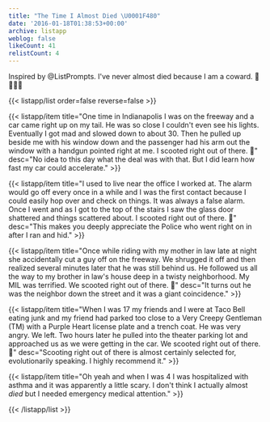 ```yaml
---
title: "The Time I Almost Died \U0001F480"
date: '2016-01-18T01:38:53+00:00'
archive: listapp
weblog: false
likeCount: 41
relistCount: 4
---
```


Inspired by @ListPrompts. I've never almost died because I am a coward. 🏃🏃🏃🏃

<!--more-->

{{< listapp/list order=false reverse=false >}}

   {{< listapp/item title="One time in Indianapolis I was on the freeway and a car came right up on my tail. He was so close I couldn't even see his lights. Eventually I got mad and slowed down to about 30. Then he pulled up beside me with his window down and the passenger had his arm out the window with a handgun pointed right at me. I scooted right out of there. 🏃"
      desc="No idea to this day what the deal was with that. But I did learn how fast my car could accelerate." >}}

   {{< listapp/item title="I used to live near the office I worked at. The alarm would go off every once in a while and I was the first contact because I could easily hop over and check on things. It was always a false alarm. Once I went and as I got to the top of the stairs I saw the glass door shattered and things scattered about. I scooted right out of there. 🏃"
      desc="This makes you deeply appreciate the Police who went right on in after I ran and hid." >}}

   {{< listapp/item title="Once while riding with my mother in law late at night she accidentally cut a guy off on the freeway. We shrugged it off and then realized several minutes later that he was still behind us. He followed us all the way to my brother in law's house deep in a twisty neighborhood. My MIL was terrified. We scooted right out of there. 🏃"
      desc="It turns out he was the neighbor down the street and it was a giant coincidence." >}}

   {{< listapp/item title="When I was 17 my friends and I were at Taco Bell eating junk and my friend had parked too close to a Very Creepy Gentleman (TM) with a Purple Heart license plate and a trench coat. He was very angry. We left. Two hours later he pulled into the theater parking lot and approached us as we were getting in the car. We scooted right out of there. 🏃"
      desc="Scooting right out of there is almost certainly selected for, evolutionarily speaking. I highly recommend it." >}}

   {{< listapp/item title="Oh yeah and when I was 4 I was hospitalized with asthma and it was apparently a little scary. I don't think I actually almost *died* but I needed emergency medical attention." >}}

{{< /listapp/list >}}
